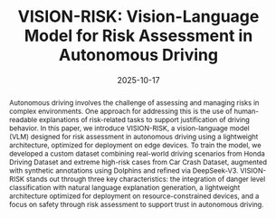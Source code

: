 ---
layout: article
title: "VISION-RISK: Vision-Language Model for Risk Assessment in Autonomous Driving"
authors: "A. Constantin, V. Negru, C. Lemnaru, R. Potolea"
affiliations: "Technical University of Cluj-Napoca"
venue: "ICCP 2025"
year: 2025
date: 2025-10-17
hero: /assets/images/visionrisk.png
pdf: /assets/papers/visionrisk.pdf
code:
dataset: /datasets/visionrisk/
video:
arxiv:
doi:
abstract: >
  Autonomous driving involves the challenge of assessing and managing risks in complex environments. One approach for addressing this is the use of human-readable explanations of risk-related tasks to support justification of driving behavior. In this paper, we introduce VISION-RISK, a vision-language model (VLM) designed for risk assessment in autonomous driving using a lightweight architecture, optimized for deployment on edge devices. To train the model, we developed a custom dataset combining real-world driving scenarios from Honda Driving Dataset and extreme high-risk cases from Car Crash Dataset, augmented with synthetic annotations using Dolphins and refined via DeepSeek-V3. VISION-RISK stands out through three key characteristics: the integration of danger level classification with natural language explanation generation, a lightweight architecture optimized for deployment on resource-constrained devices, and a focus on safety through risk assessment to support trust in autonomous driving.
bibtex: |
  @inproceedings{constantin2025visionrisk,
    author    = {Andrei Constantin and Vlad Negru and Camelia Lemnaru and Rodica Potolea},
    title     = {VISION-RISK: Vision-Language Model for Risk Assessment in Autonomous Driving},
    booktitle = {Proceedings of the ICCP 2025},
    year      = {2025}
  }
---